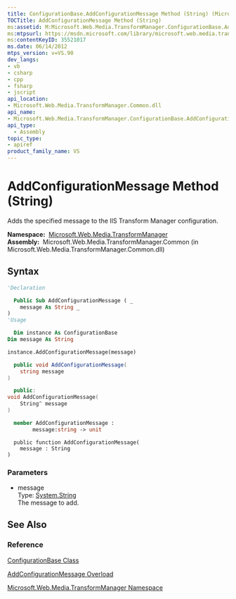 ```yaml
---
title: ConfigurationBase.AddConfigurationMessage Method (String) (Microsoft.Web.Media.TransformManager)
TOCTitle: AddConfigurationMessage Method (String)
ms:assetid: M:Microsoft.Web.Media.TransformManager.ConfigurationBase.AddConfigurationMessage(System.String)
ms:mtpsurl: https://msdn.microsoft.com/library/microsoft.web.media.transformmanager.configurationbase.addconfigurationmessage(v=VS.90)
ms:contentKeyID: 35521017
ms.date: 06/14/2012
mtps_version: v=VS.90
dev_langs:
- vb
- csharp
- cpp
- fsharp
- jscript
api_location:
- Microsoft.Web.Media.TransformManager.Common.dll
api_name:
- Microsoft.Web.Media.TransformManager.ConfigurationBase.AddConfigurationMessage
api_type:
  - Assembly
topic_type:
- apiref
product_family_name: VS
---
```


# AddConfigurationMessage Method (String)

Adds the specified message to the IIS Transform Manager configuration.

**Namespace:**  [Microsoft.Web.Media.TransformManager](microsoft-web-media-transformmanager-namespace.md)  
**Assembly:**  Microsoft.Web.Media.TransformManager.Common (in Microsoft.Web.Media.TransformManager.Common.dll)

## Syntax

```vb
'Declaration

  Public Sub AddConfigurationMessage ( _
    message As String _
)
'Usage

  Dim instance As ConfigurationBase
Dim message As String

instance.AddConfigurationMessage(message)
```

```csharp
  public void AddConfigurationMessage(
    string message
)
```

```cpp
  public:
void AddConfigurationMessage(
    String^ message
)
```

``` fsharp
  member AddConfigurationMessage : 
        message:string -> unit 
```

```jscript
  public function AddConfigurationMessage(
    message : String
)
```

### Parameters

  - message  
    Type: [System.String](https://msdn.microsoft.com/library/s1wwdcbf)  
    The message to add.  

## See Also

### Reference

[ConfigurationBase Class](configurationbase-class-microsoft-web-media-transformmanager.md)

[AddConfigurationMessage Overload](configurationbase-addconfigurationmessage-method-microsoft-web-media-transformmanager.md)

[Microsoft.Web.Media.TransformManager Namespace](microsoft-web-media-transformmanager-namespace.md)
